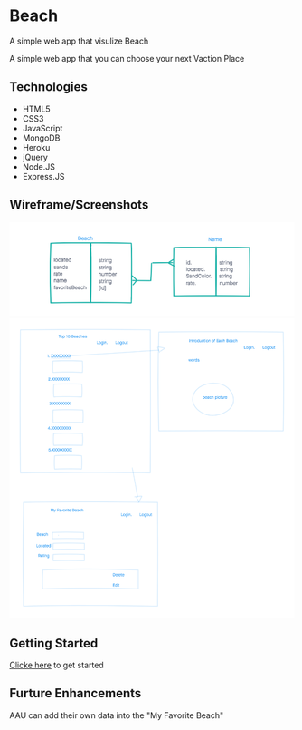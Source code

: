 # Beach

A simple web app that visulize Beach 

A simple web app that you can choose your next Vaction Place

## Technologies
- HTML5
- CSS3
- JavaScript
- MongoDB
- Heroku
- jQuery
- Node.JS
- Express.JS

## Wireframe/Screenshots
![wireframe](./imgs/wireframe.png)
![wireframe](./imgs/ERD.png)

## Getting Started
[Clicke here](https://60c50c41ad233d34950a0430--determined-hodgkin-456d99.netlify.app/) to get started


## Furture Enhancements
AAU can add their own data into the "My Favorite Beach"
